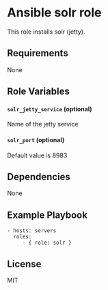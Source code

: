 Ansible solr role
=========

This role installs solr (jetty).

Requirements
------------

None

Role Variables
--------------
#### `solr_jetty_service` (optional)
Name of the jetty service

#### `solr_port` (optional)
Default value is 8983

Dependencies
------------

None

Example Playbook
----------------

    - hosts: servers
      roles:
         - { role: solr }

License
-------

MIT
